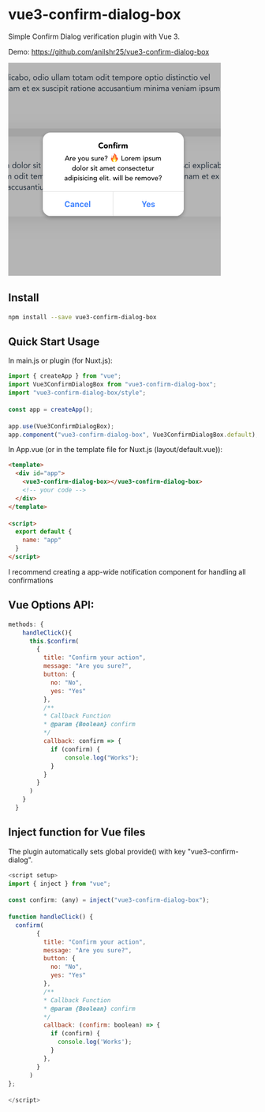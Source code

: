 # vue3-confirm-dialog-box

Simple Confirm Dialog verification plugin with Vue 3.

Demo: https://github.com/anilshr25/vue3-confirm-dialog-box

![confirm-dialog](https://raw.githubusercontent.com/anilshr25/vue3-confirm-dialog-box/main/src/assets/confirm-dialog.png)


## Install

```bash
npm install --save vue3-confirm-dialog-box
```

## Quick Start Usage

In main.js or plugin (for Nuxt.js):

```js
import { createApp } from "vue";
import Vue3ConfirmDialogBox from "vue3-confirm-dialog-box";
import "vue3-confirm-dialog-box/style";

const app = createApp();

app.use(Vue3ConfirmDialogBox);
app.component("vue3-confirm-dialog-box", Vue3ConfirmDialogBox.default);
```
In App.vue (or in the template file for Nuxt.js (layout/default.vue)):

```html
<template>
  <div id="app">
    <vue3-confirm-dialog-box></vue3-confirm-dialog-box>
    <!-- your code -->
  </div>
</template>

<script>
  export default {
    name: "app"
  }
</script>
```
I recommend creating a app-wide notification component for handling all confirmations
## Vue Options API:
```js
methods: {
    handleClick(){
      this.$confirm(
        {
          title: "Confirm your action",
          message: "Are you sure?",
          button: {
            no: "No",
            yes: "Yes"
          },
          /**
          * Callback Function
          * @param {Boolean} confirm
          */
          callback: confirm => {
            if (confirm) {
                console.log("Works");
            }
          }
        }
      )
    }
  }
```
## Inject function for Vue files
The plugin automatically sets global provide() with key "vue3-confirm-dialog".
```js
<script setup>
import { inject } from "vue";

const confirm: (any) = inject("vue3-confirm-dialog-box");

function handleClick() {
  confirm(
        {
          title: "Confirm your action",
          message: "Are you sure?",
          button: {
            no: "No",
            yes: "Yes"
          },
          /**
          * Callback Function
          * @param {Boolean} confirm
          */
          callback: (confirm: boolean) => {
            if (confirm) {
              console.log('Works');
            }
          },
        }
      )
};

</script>
```
